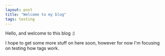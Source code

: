 ```yaml
---
layout: post
title: "Welcome to my blog"
tags: testing
---
```


Hello, and welcome to this blog :)

I hope to get some more stuff on here soon, however for now I'm focusing on testing how tags work.